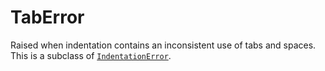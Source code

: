 # TabError

Raised when indentation contains an inconsistent use of tabs and spaces. This is a subclass of [`IndentationError`](/exceptions/IndentationError.md).
